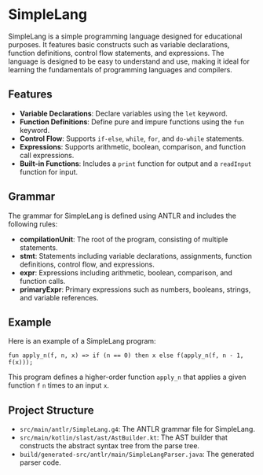 # SimpleLang

SimpleLang is a simple programming language designed for educational purposes. It features basic constructs such as variable declarations, function definitions, control flow statements, and expressions. The language is designed to be easy to understand and use, making it ideal for learning the fundamentals of programming languages and compilers.

## Features

- **Variable Declarations**: Declare variables using the `let` keyword.
- **Function Definitions**: Define pure and impure functions using the `fun` keyword.
- **Control Flow**: Supports `if-else`, `while`, `for`, and `do-while` statements.
- **Expressions**: Supports arithmetic, boolean, comparison, and function call expressions.
- **Built-in Functions**: Includes a `print` function for output and a `readInput` function for input.

## Grammar

The grammar for SimpleLang is defined using ANTLR and includes the following rules:

- **compilationUnit**: The root of the program, consisting of multiple statements.
- **stmt**: Statements including variable declarations, assignments, function definitions, control flow, and expressions.
- **expr**: Expressions including arithmetic, boolean, comparison, and function calls.
- **primaryExpr**: Primary expressions such as numbers, booleans, strings, and variable references.

## Example

Here is an example of a SimpleLang program:

```
fun apply_n(f, n, x) => if (n == 0) then x else f(apply_n(f, n - 1, f(x)));
```

This program defines a higher-order function `apply_n` that applies a given function `f` `n` times to an input `x`.

## Project Structure

- `src/main/antlr/SimpleLang.g4`: The ANTLR grammar file for SimpleLang.
- `src/main/kotlin/slast/ast/AstBuilder.kt`: The AST builder that constructs the abstract syntax tree from the parse tree.
- `build/generated-src/antlr/main/SimpleLangParser.java`: The generated parser code.
